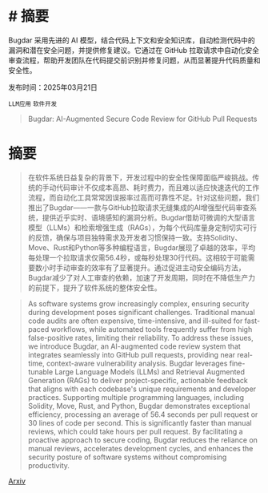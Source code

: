 # # 摘要  
Bugdar 采用先进的 AI 模型，结合代码上下文和安全知识库，自动检测代码中的漏洞和潜在安全问题，并提供修复建议。它通过在 GitHub 拉取请求中自动化安全审查流程，帮助开发团队在代码提交前识别并修复问题，从而显著提升代码质量和安全性。

发布时间：2025年03月21日

`LLM应用` `软件开发`

> Bugdar: AI-Augmented Secure Code Review for GitHub Pull Requests

# 摘要

> 在软件系统日益复杂的背景下，开发过程中的安全性保障面临严峻挑战。传统的手动代码审计不仅成本高昂、耗时费力，而且难以适应快速迭代的工作流程，而自动化工具常常因误报率过高而可靠性不足。针对这些问题，我们推出了Bugdar——一款与GitHub拉取请求无缝集成的AI增强型代码审查系统，提供近乎实时、语境感知的漏洞分析。Bugdar借助可微调的大型语言模型（LLMs）和检索增强生成（RAGs），为每个代码库量身定制切实可行的反馈，确保与项目独特需求及开发者习惯保持一致。支持Solidity、Move、Rust和Python等多种编程语言，Bugdar展现了卓越的效率，平均每处理一个拉取请求仅需56.4秒，或每秒处理30行代码。这相较于可能需要数小时手动审查的效率有了显著提升。通过促进主动安全编码方法，Bugdar减少了对人工审查的依赖，加速了开发周期，同时在不降低生产力的前提下，提升了软件系统的整体安全性。

> As software systems grow increasingly complex, ensuring security during development poses significant challenges. Traditional manual code audits are often expensive, time-intensive, and ill-suited for fast-paced workflows, while automated tools frequently suffer from high false-positive rates, limiting their reliability. To address these issues, we introduce Bugdar, an AI-augmented code review system that integrates seamlessly into GitHub pull requests, providing near real-time, context-aware vulnerability analysis. Bugdar leverages fine-tunable Large Language Models (LLMs) and Retrieval Augmented Generation (RAGs) to deliver project-specific, actionable feedback that aligns with each codebase's unique requirements and developer practices. Supporting multiple programming languages, including Solidity, Move, Rust, and Python, Bugdar demonstrates exceptional efficiency, processing an average of 56.4 seconds per pull request or 30 lines of code per second. This is significantly faster than manual reviews, which could take hours per pull request. By facilitating a proactive approach to secure coding, Bugdar reduces the reliance on manual reviews, accelerates development cycles, and enhances the security posture of software systems without compromising productivity.

[Arxiv](https://arxiv.org/abs/2503.17302)